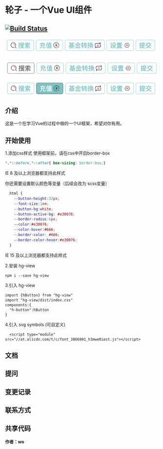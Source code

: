 # 轮子 - 一个Vue UI组件
[![Build Status](https://app.travis-ci.com/hlr423/gulu.svg?branch=hlr)](https://app.travis-ci.com/hlr423/gulu)
--


![button logo](src/assate/WechatIMG19193.png)
 
![button logo](src/assate/WechatIMG19194.png)
 
![button logo](src/assate/WechatIMG19195.png)
 
## 介绍
   这是一个在学习Vue的过程中做的一个UI框架，希望对你有用。
   
## 开始使用

1.添加css样式
    使用框架前，请在css中开启border-box

```css
*,*::before,*::after{ box-sizing: border-box;}
```
IE 8 及以上浏览器都支持此样式

你还需要设置默认颜色等变量（后续会改为 scss变量）
```css
  html {
    --button-height:32px;
    --font-size:1em;
    --button-bg:white;
    --button-active-bg: #e30076;
    --border-radius:6px;
    --color:#e30076;
    --color-hover:#666;
    --border-color: #666;
    --border-color-hover:#e30076;
  }
```
  IE 15 及以上浏览器都支持此样式


2.安装 hg-view
```
npm i --save hg-view
```

3.引入 hg-view
```
import {hButton} from "hg-view"
import "hg-view/dist/index.css"
components:{
  "h-button":hButton
}
```

4.引入 svg symbols (可自定义)
```
  <script type="module" src="//at.alicdn.com/t/c/font_3866991_h3mwe0iest.js"></script>
```
## 文档
## 提问
## 变更记录
## 联系方式
## 共享代码



#### 作者：wo

